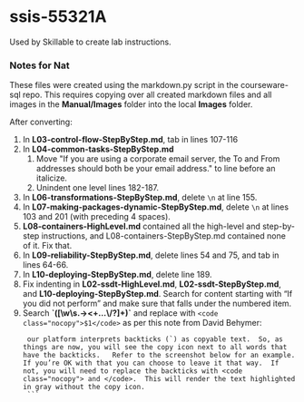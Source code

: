 # ssis-55321A

Used by Skillable to create lab instructions.

### Notes for Nat
These files were created using the markdown.py script in the courseware-sql repo.
This requires copying over all created markdown files and all images in the **Manual/Images** folder into the local **Images** folder.

After converting:
1. In **L03-control-flow-StepByStep.md**, tab in lines 107-116
2. In **L04-common-tasks-StepByStep.md**
   1. Move "If you are using a corporate email server, the To and From addresses should both be your email address." to line before an italicize.
   2. Unindent one level lines 182-187.
3. In **L06-transformations-StepByStep.md**, delete <code class="nocopy">\n</code> at line 155.
4. In **L07-making-packages-dynamic-StepByStep.md**, delete <code class="nocopy">\n</code> at lines 103 and 201 (with preceding 4 spaces).
5. **L08-containers-HighLevel.md** contained all the high-level and step-by-step instructions, and L08-containers-StepByStep.md contained none of it. Fix that.
6. In **L09-reliability-StepByStep.md**, delete lines 54 and 75, and tab in lines 64-66.
7. In **L10-deploying-StepByStep.md**, delete line 189.
8. Fix indenting in **L02-ssdt-HighLevel.md**, **L02-ssdt-StepByStep.md**, and **L10-deploying-StepByStep.md**. Search for content starting with “If you did not perform” and make sure that falls under the numbered item.
9. Search **\`([\w\s\.\-><\+…\\/\?]+)\`** and replace with `<code class="nocopy">$1</code>` as per this note from David Behymer:
      ```
       our platform interprets backticks (`) as copyable text.  So, as things are now, you will see the copy icon next to all words that have the backticks.   Refer to the screenshot below for an example.   If you’re OK with that you can choose to leave it that way.  If not, you will need to replace the backticks with <code class="nocopy"> and </code>.  This will render the text highlighted in gray without the copy icon.
       ```
